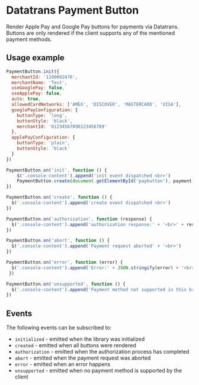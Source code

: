 # Datatrans Payment Button

Render Apple Pay and Google Pay buttons for payments via Datatrans. Buttons are only rendered if the client supports any of the mentioned payment methods.

## Usage example

```js
PaymentButton.init({
  merchantId: '1100002476',
  merchantName: 'Test',
  useGooglePay: false,
  useApplePay: false,
  auto: true,
  allowedCardNetworks: ['AMEX', 'DISCOVER', 'MASTERCARD', 'VISA'],
  googlePayConfiguration: {
    buttonType: 'long',
    buttonStyle: 'black',
    merchantId: '01234567890123456789'
  },
  applePayConfiguration: {
    buttonType: 'plain',
    buttonStyle: 'black'
  }
})

PaymentButton.on('init', function () {
	$('.console-content').append('init event dispatched <br>')
	PaymentButton.create(document.getElementById('paybutton'), payment)
})

PaymentButton.on('create', function () {
  $('.console-content').append('create event dispatched <br>')
})

PaymentButton.on('authorization', function (response) {
  $('.console-content').append('authorization response:' + '<br>' + response + '<br>')
})

PaymentButton.on('abort', function () {
  $('.console-content').append('Payment request aborted' + '<br>')
})

PaymentButton.on('error', function (error) {
  $('.console-content').append('Error:' + JSON.stringify(error) + '<br>')
 })

PaymentButton.on('unsupported', function () {
  $('.console-content').append('Payment method not supported in this browser <br>')
})
```

## Events

The following events can be subscribed to:

- `initialized` - emitted when the library was initialized
- `created` - emitted when all buttons were rendered
- `authorization` - emitted when the authorization process has completed
- `abort` - emitted when the payment request was aborted
- `error` - emitted when an error happens
- `unsupported` - emitted when no payment method is supported by the client
